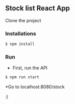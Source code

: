## Stock list React App

Clone the project
 
### Installations

```sh
$ npm install 
```

### Run 

* First, run the API

```sh
$ npm run start 
```

*Go to localhost:8080/stock

:)